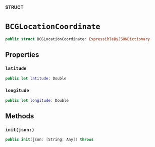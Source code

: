 **STRUCT**

# `BCGLocationCoordinate`

```swift
public struct BCGLocationCoordinate: ExpressibleByJSONDictionary
```

## Properties
### `latitude`

```swift
public let latitude: Double
```

### `longitude`

```swift
public let longitude: Double
```

## Methods
### `init(json:)`

```swift
public init(json: [String: Any]) throws
```
